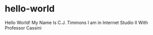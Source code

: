 # hello-world
Hello World!
My Name Is C.J. Timmons
I am in Internet Studio II
With Professor Cassini
